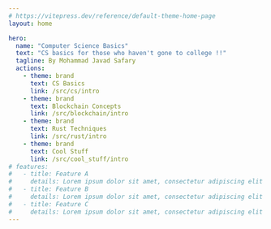 ```yaml
---
# https://vitepress.dev/reference/default-theme-home-page
layout: home

hero:
  name: "Computer Science Basics"
  text: "CS basics for those who haven't gone to college !!"
  tagline: By Mohammad Javad Safary
  actions:
    - theme: brand
      text: CS Basics
      link: /src/cs/intro
    - theme: brand
      text: Blockchain Concepts
      link: /src/blockchain/intro
    - theme: brand
      text: Rust Techniques
      link: /src/rust/intro
    - theme: brand
      text: Cool Stuff
      link: /src/cool_stuff/intro
# features:
#   - title: Feature A
#     details: Lorem ipsum dolor sit amet, consectetur adipiscing elit
#   - title: Feature B
#     details: Lorem ipsum dolor sit amet, consectetur adipiscing elit
#   - title: Feature C
#     details: Lorem ipsum dolor sit amet, consectetur adipiscing elit
---
```




